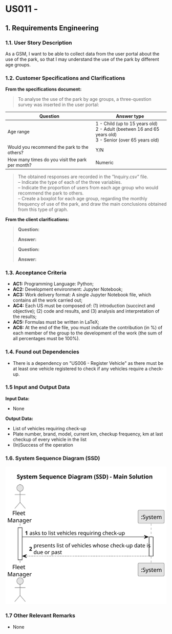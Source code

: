 # US011 -  


## 1. Requirements Engineering

### 1.1. User Story Description

As a GSM, I want to be able to collect data from the user portal
about the use of the park, so that I may understand the use of the park
by different age groups.

### 1.2. Customer Specifications and Clarifications 

**From the specifications document:**

> To analyse the use of the park by age groups,
a three-question survey was inserted in the user portal:

| Question                                        | Answer type                                                                                           |
|-------------------------------------------------|-------------------------------------------------------------------------------------------------------|
| Age range                                       | 1 - Child (up to 15 years old) <br/>2 - Adult (beetwen 16 and 65 years old) <br/>3 - Senior (over 65 years old) |
| Would you recommend the park to the others?     | Y/N                                                                                                   |
| How many times do you visit the park per month? | Numeric                                                                                               |

> The obtained responses are recorded in the ”Inquiry.csv” file.<br>
– Indicate the type of each of the three variables.<br>
– Indicate the proportion of users from each age group who would
recommend the park to others.<br>
– Create a boxplot for each age group, regarding the monthly frequency of use of the park, and draw the main conclusions obtained
from this type of graph.


**From the client clarifications:**

> **Question:** 
>
> **Answer:** 

> **Question:** 
>
> **Answer:** 

### 1.3. Acceptance Criteria

* **AC1:** Programming Language: Python;
* **AC2:** Development environment: Jupyter Notebook;
* **AC3:** Work delivery format: A single Jupyter Notebook file, which contains
  all the work carried out;
* **AC4:** Each US must be composed of: (1) introduction (succinct and objective); (2) code and results, and (3) analysis and interpretation of the
  results;
* **AC5:** Formulas must be written in LaTeX;
* **AC6:** At the end of the file, you must indicate the contribution (in %) of each
  member of the group to the development of the work (the sum of all
  percentages must be 100%).

### 1.4. Found out Dependencies

* There is a dependency on "US006 - Register Vehicle" as there must be at least one vehicle registered to check if any vehicles require a check-up.

### 1.5 Input and Output Data

**Input Data:**

* None

**Output Data:**

* List of vehicles requiring check-up
* Plate number, brand, model, current km, checkup frequency, km at last checkup of every vehicle in the list
* (In)Success of the operation

### 1.6. System Sequence Diagram (SSD)

![System Sequence Diagram](svg/us008-system-sequence-diagram-main-solution.svg)

### 1.7 Other Relevant Remarks

* None